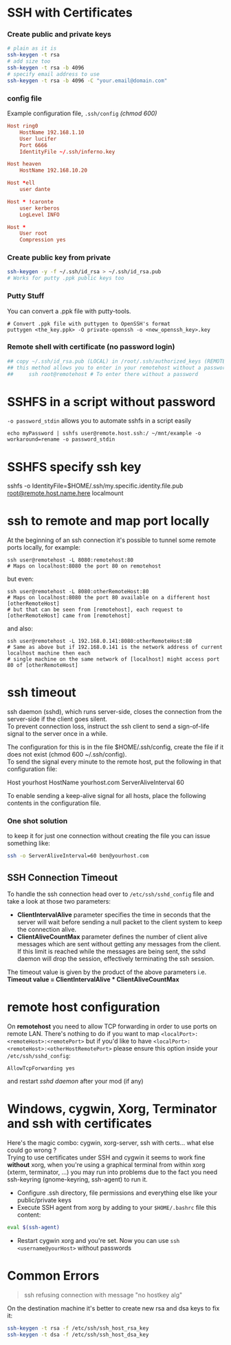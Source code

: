 # SSH with Certificates

### Create public and private keys
```sh
# plain as it is
ssh-keygen -t rsa
# add size too
ssh-keygen -t rsa -b 4096
# specify email address to use
ssh-keygen -t rsa -b 4096 -C "your.email@domain.com"
```

### config file
Example configuration file, `.ssh/config` _(chmod 600)_
```conf
Host ring0
    HostName 192.168.1.10
    User lucifer
    Port 6666
    IdentityFile ~/.ssh/inferno.key

Host heaven
    HostName 192.168.10.20

Host *ell
    user dante

Host * !caronte
    user kerberos
    LogLevel INFO

Host *
    User root
    Compression yes
```


### Create public key from private
```sh
ssh-keygen -y -f ~/.ssh/id_rsa > ~/.ssh/id_rsa.pub
# Works for putty .ppk public keys too
```

### Putty Stuff
You can convert a .ppk file with putty-tools.
```
# Convert .ppk file with puttygen to OpenSSH's format
puttygen <the_key.ppk> -O private-openssh -o <new_openssh_key>.key
```

### Remote shell with certificate (no password login)
```sh
## copy ~/.ssh/id_rsa.pub (LOCAL) in /root/.ssh/authorized_keys (REMOTE HOST)
## this method allows you to enter in your remotehost without a password
##     ssh root@remotehost # To enter there without a password
```


# SSHFS in a script without password
`-o password_stdin` allows you to automate sshfs in a script easily
```
echo myPassword | sshfs user@remote.host.ssh:/ ~/mnt/example -o workaround=rename -o password_stdin
```

# SSHFS specify ssh key
sshfs -o IdentityFile=$HOME/.ssh/my.specific.identity.file.pub root@remote.host.name.here localmount

# ssh to remote and map port locally
At the beginning of an ssh connection it's possible to tunnel some remote ports locally, for example:
```
ssh user@remotehost -L 8080:remotehost:80
# Maps on localhost:8080 the port 80 on remotehost
```
but even:
```
ssh user@remotehost -L 8080:otherRemoteHost:80
# Maps on localhost:8080 the port 80 available on a different host [otherRemoteHost] 
# but that can be seen from [remotehost], each request to [otherRemoteHost] came from [remotehost]
```
and also:
```
ssh user@remotehost -L 192.168.0.141:8080:otherRemoteHost:80
# Same as above but if 192.168.0.141 is the network address of current localhost machine then each
# single machine on the same network of [localhost] might access port 80 of [otherRemoteHost]
```

# ssh timeout
ssh daemon (sshd), which runs server-side, closes the connection from the server-side if the client goes silent.  
To prevent connection loss, instruct the ssh client to send a sign-of-life signal to the server once in a while.

The configuration for this is in the file $HOME/.ssh/config, create the file if it does not exist (chmod 600 ~/.ssh/config).  
To send the signal every minute to the remote host, put the following in that configuration file:

Host yourhost
    HostName yourhost.com
    ServerAliveInterval 60

To enable sending a keep-alive signal for all hosts, place the following contents in the configuration file.
### One shot solution
to keep it for just one connection without creating the file you can issue something like:
```sh
ssh -o ServerAliveInterval=60 ben@yourhost.com
```

## SSH Connection Timeout
To handle the ssh connection head over to `/etc/ssh/sshd_config` file and take a look at those two parameters:  
- **ClientIntervalAlive** parameter specifies the time in seconds that the server will wait before sending a null packet to the client system to keep the connection alive.
- **ClientAliveCountMax** parameter defines the number of client alive messages which are sent without getting any messages from the client. 
If this limit is reached while the messages are being sent, the sshd daemon will drop the session, effectively terminating the ssh session.

The timeout value is given by the product of the above parameters i.e.  
**Timeout value = ClientIntervalAlive * ClientAliveCountMax**

# remote host configuration
On **remotehost** you need to allow TCP forwarding in order to use ports on remote LAN. There's nothing
to do if you want to map `<localPort>:<remoteHost>:<remotePort>` but if you'd like to have
`<localPort>:<remoteHost>:<otherHostRemotePort>` please ensure this option inside your `/etc/ssh/sshd_config`:
```
AllowTcpForwarding yes
```
and restart _sshd daemon_ after your mod (if any)


# Windows, cygwin, Xorg, Terminator and ssh with certificates
Here's the magic combo: cygwin, xorg-server, ssh with certs... what else could go wrong ?  
Trying to use certificates under SSH and cygwin it seems to work fine **without** xorg, when you're using a graphical terminal from within xorg (xterm, terminator, ...)
you may run into problems due to the fact you need ssh-keyring (gnome-keyring, ssh-agent) to run it.
- Configure .ssh directory, file permissions and everything else like your public/private keys
- Execute SSH agent from xorg by adding to your `$HOME/.bashrc` file this content:
```sh
eval $(ssh-agent)
```
- Restart cygwin xorg and you're set. Now you can use `ssh <username@yourHost>` without passwords


# Common Errors
> ssh refusing connection with message "no hostkey alg"

On the destination machine it's better to create new rsa and dsa keys to fix it:
```sh
ssh-keygen -t rsa -f /etc/ssh/ssh_host_rsa_key
ssh-keygen -t dsa -f /etc/ssh/ssh_host_dsa_key
```
